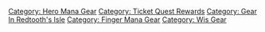 [Category: Hero Mana Gear](Category:_Hero_Mana_Gear "wikilink")
[Category: Ticket Quest
Rewards](Category:_Ticket_Quest_Rewards "wikilink") [Category: Gear In
Redtooth's Isle](Category:_Gear_In_Redtooth's_Isle "wikilink")
[Category: Finger Mana Gear](Category:_Finger_Mana_Gear "wikilink")
[Category: Wis Gear](Category:_Wis_Gear "wikilink")
